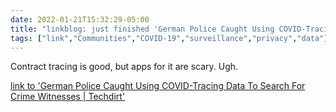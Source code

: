 ```yaml
---
date: 2022-01-21T15:32:29-05:00
title: "linkblog: just finished 'German Police Caught Using COVID-Tracing Data To Search For Crime Witnesses | Techdirt'"
tags: ["link","Communities","COVID-19","surveillance","privacy","data"]
---
```

Contract tracing is good, but apps for it are scary. Ugh.
 
[link to 'German Police Caught Using COVID-Tracing Data To Search For Crime Witnesses | Techdirt'](https://www.techdirt.com/articles/20220116/12141448297/german-police-caught-using-covid-tracing-data-to-search-crime-witnesses.shtml)
